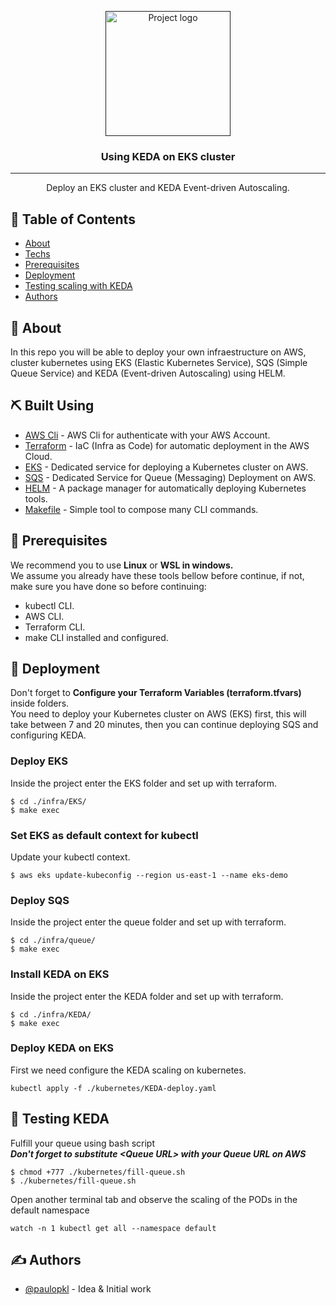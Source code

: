 <p align="center">
  <a href="" rel="noopener">
 <img width=200px height=200px src="https://keda.sh/img/logos/keda-icon-color.png" alt="Project logo"></a>
</p>

<h3 align="center">Using KEDA on EKS cluster</h3>

---

<p align="center">Deploy an EKS cluster and KEDA Event-driven Autoscaling.</p>

## 📝 Table of Contents

- [About](#about)
- [Techs](#techs)
- [Prerequisites](#prerequisites)
- [Deployment](#deployment)
- [Testing scaling with KEDA](#keda)
- [Authors](#authors)

## 🧐 About <a name = "about"></a>

In this repo you will be able to deploy your own infraestructure on AWS, cluster kubernetes using EKS (Elastic Kubernetes Service), SQS (Simple Queue Service) and KEDA (Event-driven Autoscaling) using HELM.

## ⛏️ Built Using <a name = "techs"></a>

- [AWS Cli](https://www.mongodb.com/) - AWS Cli for authenticate with your AWS Account.
- [Terraform](https://expressjs.com/) - IaC (Infra as Code) for automatic deployment in the AWS Cloud.
- [EKS](https://vuejs.org/) - Dedicated service for deploying a  Kubernetes cluster on AWS.
- [SQS](https://nodejs.org/en/) - Dedicated Service for Queue (Messaging) Deployment on AWS.
- [HELM](https://nodejs.org/en/) - A package manager for automatically deploying Kubernetes tools.
- [Makefile](https://nodejs.org/en/) - Simple tool to compose many CLI commands.

## 🏁 Prerequisites <a name = "prerequisites"></a>

We recommend you to use <b>Linux</b> or <b>WSL in windows.</b><br/>
We assume you already have these tools bellow before continue, if not, make sure you have done so before continuing:
 - kubectl CLI.
 - AWS CLI.
 - Terraform CLI.
 - make CLI installed and configured.

## 🚀 Deployment <a name = "deployment"></a>

Don't forget to <b>Configure your Terraform Variables (terraform.tfvars)</b> inside folders.<br/>
You need to deploy your Kubernetes cluster on AWS (EKS) first, this will take between 7 and 20 minutes, then you can continue deploying SQS and configuring KEDA.

### Deploy EKS

Inside the project enter the EKS folder and set up with terraform.

```
$ cd ./infra/EKS/
$ make exec
```

### Set EKS as default context for kubectl

Update your kubectl context.

```
$ aws eks update-kubeconfig --region us-east-1 --name eks-demo
```

### Deploy SQS

Inside the project enter the queue folder and set up with terraform.

```
$ cd ./infra/queue/
$ make exec
```

### Install KEDA on EKS

Inside the project enter the KEDA folder and set up with terraform.

```
$ cd ./infra/KEDA/
$ make exec
```

### Deploy KEDA on EKS

First we need configure the KEDA scaling on kubernetes.

```
kubectl apply -f ./kubernetes/KEDA-deploy.yaml
```

## 🎈 Testing KEDA <a name="keda"></a>

Fulfill your queue using bash script<br/>
<b>*Don't forget to substitute \<Queue URL\> with your Queue URL on AWS*</b>
```
$ chmod +777 ./kubernetes/fill-queue.sh
$ ./kubernetes/fill-queue.sh
```

Open another terminal tab and observe the scaling of the PODs in the default namespace
```
watch -n 1 kubectl get all --namespace default
```

## ✍️ Authors <a name = "authors"></a>

- [@paulopkl](https://github.com/paulopkl) - Idea & Initial work
